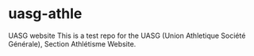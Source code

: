 # uasg-athle
UASG website
This is a test repo for the UASG (Union Athletique Société Générale), Section Athlétisme Website. 
